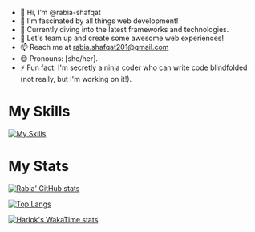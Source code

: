 - 👋 Hi, I’m @rabia-shafqat
- 👀 I'm fascinated by all things web development!
- 🌱 Currently diving into the latest frameworks and technologies.
- 💞️ Let's team up and create some awesome web experiences!
- 📫 Reach me at rabia.shafqat201@gmail.com
- 😄 Pronouns: [she/her].
- ⚡ Fun fact: I'm secretly a ninja coder who can write code blindfolded (not really, but I'm working on it!).


<h1>My Skills</h1>


[![My Skills](https://skillicons.dev/icons?i=js,ts,react,nextjs,nodejs,electron,express,docker,html,css,firebase,arduino,ae,bash,bootstrap,c,cs,cpp,d3,discord,django,figma,gcp,github,git,gmail,ai,idea,java,linkedin,linux,materialui,mongodb,mysql,opencv,postman,powershell,py,regex,tailwind,vercel,vite,vscode,webpack,graphql)](https://skillicons.dev)


<h1>My Stats</h1>

[![Rabia' GitHub stats](https://github-readme-stats-xi-jet-47.vercel.app/api?username=rabia-shafqat)](https://github.com/rabia-shafqat/github-readme-stats)

[![Top Langs](https://github-readme-stats-xi-jet-47.vercel.app/api/top-langs/?username=rabia-shafqat)](https://github.com/rabia-shafqat/github-readme-stats)

[![Harlok's WakaTime stats](https://github-readme-stats.vercel.app/api/wakatime?username=rabia-shafqat)](https://github.com/rabia-shafqat/github-readme-stats)

